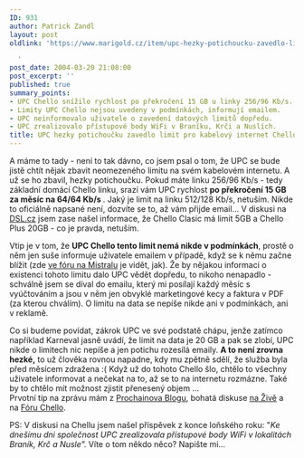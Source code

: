 ```yaml
---
ID: 931
author: Patrick Zandl
layout: post
oldlink: 'https://www.marigold.cz/item/upc-hezky-potichoucku-zavedlo-limit-pro-kabelovy-internet-chello

  '
post_date: 2004-03-20 21:08:00
post_excerpt: ''
published: true
summary_points:
- UPC Chello snížilo rychlost po překročení 15 GB u linky 256/96 Kb/s.
- Limity UPC Chello nejsou uvedeny v podmínkách, informují emailem.
- UPC neinformovalo uživatele o zavedení datových limitů dopředu.
- UPC zrealizovalo přístupové body WiFi v Braníku, Krči a Nuslích.
title: UPC hezky potichoučku zavedlo limit pro kabelový internet Chello
---
```


<p>
A máme to tady - není to tak dávno, co jsem psal o tom, že UPC se bude jistě chtít nějak zbavit neomezeného limitu na svém kabelovém internetu. A už se ho zbavil, hezky potichoučku. Pokud máte linku 256/96 Kb/s - tedy základní domácí Chello linku, srazí vám UPC rychlost <STRONG>po překročení 15 GB za měsíc na 64/64 Kb/s </STRONG>. Jaký je limit na linku 512/128 Kb/s, netuším. Nikde to oficiálně napsané není, dozvíte se to, až vám přijde email... V diskusi na <A href="http://www.dsl.cz/index.php?akce=2&amp;vlakno=14443&amp;i=1079814879" target=_blank>DSL.cz</A> jsem zase našel informace, že Chello Clasic má limit 5GB a Chello Plus 20GB - co je pravda, netuším. </p>

<p>
Vtip je v tom, že <STRONG>UPC Chello tento limit nemá nikde v podmínkách</STRONG>, prostě o něm jen suše informuje uživatele emailem v případě, když se k němu začne blížit (zde <A href="http://portal2.dkm.cz/phorum/read.php?f=2&amp;i=1172457&amp;t=1172457" target=_blank>ve fóru na Mistralu</A> je vidět, jak). Že by nějakou informaci o existenci tohoto limitu dalo UPC vědět dopředu, to nikoho nenapadlo - schválně jsem se díval do emailu, který mi posílají každý měsíc s vyúčtováním a jsou v něm jen obvyklé marketingové kecy a faktura v PDF (za kterou chválím). O limitu na data se nepíše nikde ani v podmínkách, ani v reklamě. </p>

<p>
Co si budeme povídat, zákrok UPC ve své podstatě chápu, jenže zatímco například Karneval jasně uvádí, že limit na data je 20 GB a pak se zlobí, UPC nikde o limitech nic nepíše a jen potichu rozesílá emaily. <STRONG>A to není zrovna hezké,</STRONG> to už člověka rovnou napadne, kdy mu zpětně sdělí, že služba byla před měsícem zdražena :( Když už do tohoto Chello šlo, chtělo to všechny uživatele informovat a nečekat na to, až se to na internetu rozmázne. Také by to chtělo mít možnost zjistit přenesený objem ...<BR>Prvotní tip na zprávu mám z <A href="http://blog.cernosice.cz/2004-03.html#1079798212" target=_blank>Prochainova Blogu</A>, bohatá diskuse <A href="http://www.zive.cz/Forum/SubChild.asp?Qst=137428&amp;Main=71" target=_blank>na Živě</A> a na <A href="http://portal2.dkm.cz/phorum/search.php?f=2&amp;search=limit&amp;match=1&amp;date=30&amp;fldbody=1" target=_blank>Fóru Chello</A>.</p>

<p>
PS: V diskusi na Chellu jsem našel příspěvek z konce loňského roku: "<EM>Ke dnešímu dni společnost UPC zrealizovala přístupové body WiFi v lokalitách Braník, Krč a Nusle".</EM> Víte o tom někdo něco? Napište mi...</p>